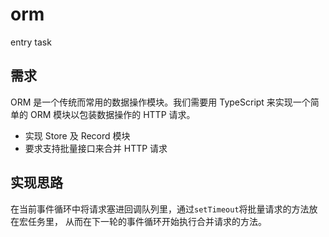 # orm
entry task

## 需求
ORM 是一个传统而常用的数据操作模块。我们需要用 TypeScript 来实现一个简单的 ORM 模块以包装数据操作的 HTTP 请求。

- 实现 Store 及 Record 模块
- 要求支持批量接口来合并 HTTP 请求

## 实现思路
在当前事件循环中将请求塞进回调队列里，通过`setTimeout`将批量请求的方法放在宏任务里，
从而在下一轮的事件循环开始执行合并请求的方法。
